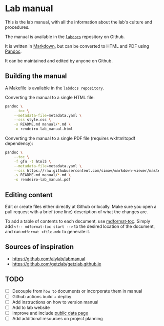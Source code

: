<div style="page-break-after: always;"></div>

# Lab manual
<!-- 
<div style="width:50%; display: block; margin: auto;">
    <img src="https://github.com/rendeirolab/labdocs/blob/main/assets/img/logo.png?raw=true" style="width: 100%;"/>
    <p style="text-align: center;">Rendeiro Lab</p>
</div> -->

This is the lab manual, with all the information about the lab's culture and procedures.

The manual is available in the [`labdocs`](https://github.com/rendeirolab/labdocs/tree/main/manual) repository on Github.

It is written in [Markdown](https://daringfireball.net/projects/markdown/), but can be converted to HTML and PDF using [Pandoc](https://pandoc.org/).

It can be maintained and edited by anyone on Github.

## Building the manual

A [Makefile](https://github.com/rendeirolab/labdocs/blob/main/manual/Makefile) is available in the [`labdocs repository`](https://github.com/rendeirolab/labdocs/tree/main/manual).

Converting the manual to a single HTML file:

```bash
pandoc \
    --toc \
    --metadata-file=metadata.yaml \
    --css style.css \
    -s README.md manual/*.md \
    -o rendeiro-lab_manual.html
```

Converting the manual to a single PDF file (requires wkhtmltopdf dependency):

```bash
pandoc \
    --toc \
    -f gfm -t html5 \
    --metadata-file=metadata.yaml \
    --css https://raw.githubusercontent.com/simov/markdown-viewer/master/themes/github.css \
    -s README.md manual/*.md \
    -o rendeiro-lab_manual.pdf
```

## Editing content

Edit or create files either directly at Github or locally. Make sure you open a pull request with a brief (one line) description of what the changes are.

To add a table of contents to each document, use [mdformat-toc](https://github.com/hukkin/mdformat-toc).
Simply add `<!-- mdformat-toc start -->` to the desired location of the document, and run `mdformat <file.md>` to generate it.

## Sources of inspiration

- https://github.com/alylab/labmanual
- https://github.com/getzlab/getzlab.github.io


## TODO

- [ ] Decouple from `how to` documents or incorporate them in manual
- [ ] Github actions build + deploy
- [ ] Add instructions on how to version manual
- [ ] Add to lab website
- [ ] Improve and include [public data page](source/public_data.md)
- [ ] Add additional resources on project planning

